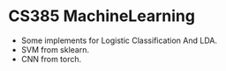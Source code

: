 # CS385 MachineLearning

- Some implements for Logistic Classification And LDA.
- SVM from sklearn.
- CNN from torch.